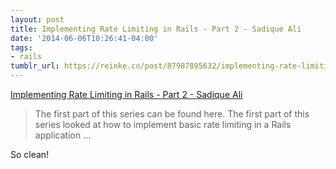 ```yaml
---
layout: post
title: Implementing Rate Limiting in Rails - Part 2 - Sadique Ali
date: '2014-06-06T10:26:41-04:00'
tags:
- rails
tumblr_url: https://reinke.co/post/87987895632/implementing-rate-limiting-in-rails-part-2
---
```

[Implementing Rate Limiting in Rails - Part 2 - Sadique Ali](http://sdqali.in/blog/2013/10/13/implementing-rate-limiting-in-rails-part-2/)  

> The first part of this series can be found here. The first part of this series looked at how to implement basic rate limiting in a Rails application …

So clean!

